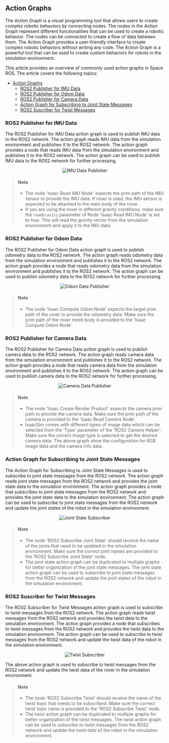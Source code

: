 ## Action Graphs

The Action Graph is a visual programming tool that allows users to create complex robotic behaviors by connecting nodes. The nodes in the Action Graph represent different functionalities that can be used to create a robotic behavior. The nodes can be connected to create a flow of data between them. The Action Graph provides a user-friendly interface to create complex robotic behaviors without writing any code. The Action Graph is a powerful tool that can be used to create custom behaviors for robots in the simulation environment.

This article provides an overview of commonly used action graphs in Space ROS. The article covers the following topics:

- [Action Graphs](#action-graphs)
  - [ROS2 Publisher for IMU Data](#ros2-publisher-for-imu-data)
  - [ROS2 Publisher for Odom Data](#ros2-publisher-for-odom-data)
  - [ROS2 Publisher for Camera Data](#ros2-publisher-for-camera-data)
  - [Action Graph for Subscribing to Joint State Messages](#action-graph-for-subscribing-to-joint-state-messages)
  - [ROS2 Suscriber for Twist Messages](#ros2-suscriber-for-twist-messages)

### ROS2 Publisher for IMU Data

The ROS2 Publisher for IMU Data action graph is used to publish IMU data to the ROS2 network. The action graph reads IMU data from the simulation environment and publishes it to the ROS2 network. The action graph provides a node that reads IMU data from the simulation environment and publishes it to the ROS2 network. The action graph can be used to publish IMU data to the ROS2 network for further processing.

<p align="center">
  <img src="./resources/action_graphs/imu-graph.png" alt="IMU Data Publisher">
</p>

> #### Note
>  - The node 'Isaac Read IMU Node' expects the prim path of the IMU sensor to provide the IMU data. If rover is used, the IMU sensor is expected to be attached to the main body of the rover.
> - If you are using the rover in different gravity conditions, make sure the `readGravity` parameter of Node 'Isaac Read IMU Node' is set to true. This will read the gravity vector from the simulation environment and apply it to the IMU data.

### ROS2 Publisher for Odom Data

The ROS2 Publisher for Odom Data action graph is used to publish odometry data to the ROS2 network. The action graph reads odometry data from the simulation environment and publishes it to the ROS2 network. The action graph provides a node that reads odometry data from the simulation environment and publishes it to the ROS2 network. The action graph can be used to publish odometry data to the ROS2 network for further processing.

<p align="center">
  <img src="./resources/action_graphs/odometry-graph.png" alt="Odom Data Publisher">
</p>

> #### Note
> - The node 'Isaac Compute Odom Node' expects the target prim path of the rover to provide the odometry data. Make sure the prim path of the rover mesh body is provided to the 'Isaac Compute Odom Node'.

### ROS2 Publisher for Camera Data

The ROS2 Publisher for Camera Data action graph is used to publish camera data to the ROS2 network. The action graph reads camera data from the simulation environment and publishes it to the ROS2 network. The action graph provides a node that reads camera data from the simulation environment and publishes it to the ROS2 network. The action graph can be used to publish camera data to the ROS2 network for further processing.

<p align="center">
  <img src="./resources/action_graphs/simple-camera-graph.png" alt="Camera Data Publisher">
</p>

> #### Note
> - The node 'Isaac Create Render Product' expects the camera prim path to provide the camera data. Make sure the prim path of the camera is provided to the 'Isaac Read Camera Node'.
> - IsaacSim comes with different types of image data which can be selected from the 'Type' parameter of the 'ROS2 Camera Helper'. Make sure the correct image type is selected to get the desired camera data. The above graph show the configuration for RGB image data and the camera info data.

### Action Graph for Subscribing to Joint State Messages

The Action Graph for Subscribing to Joint State Messages is used to subscribe to joint state messages from the ROS2 network. The action graph reads joint state messages from the ROS2 network and provides the joint state data to the simulation environment. The action graph provides a node that subscribes to joint state messages from the ROS2 network and provides the joint state data to the simulation environment. The action graph can be used to subscribe to joint state messages from the ROS2 network and update the joint states of the robot in the simulation environment.

<p align="center">
  <img src="./resources/action_graphs/subscribe-joint-state.png" alt="Joint State Subscriber">
</p>

> #### Note
> - The node 'ROS2 Subscribe Joint State' should receive the name of the joints that need to be updated in the simulation environment. Make sure the correct joint names are provided to the 'ROS2 Subscribe Joint State' node.
> - The joint state action graph can be duplicated to multiple graphs for better organization of the joint state messages. The joint state action graph can be used to subscribe to joint state messages from the ROS2 network and update the joint states of the robot in the simulation environment.

### ROS2 Suscriber for Twist Messages

The ROS2 Subscriber for Twist Messages action graph is used to subscribe to twist messages from the ROS2 network. The action graph reads twist messages from the ROS2 network and provides the twist data to the simulation environment. The action graph provides a node that subscribes to twist messages from the ROS2 network and provides the twist data to the simulation environment. The action graph can be used to subscribe to twist messages from the ROS2 network and update the twist data of the robot in the simulation environment.

<p align="center">
  <img src="./resources/action_graphs/rover-simple-controller.png" alt="Twist Subscriber">
</p>

The above action graph is used to subscribe to twist messages from the ROS2 network and update the twist data of the rover in the simulation environment.

> #### Note
> - The node 'ROS2 Subscribe Twist' should receive the name of the twist topic that needs to be subscribed. Make sure the correct twist topic name is provided to the 'ROS2 Subscribe Twist' node.
> - The twist action graph can be duplicated to multiple graphs for better organization of the twist messages. The twist action graph can be used to subscribe to twist messages from the ROS2 network and update the twist data of the robot in the simulation environment.